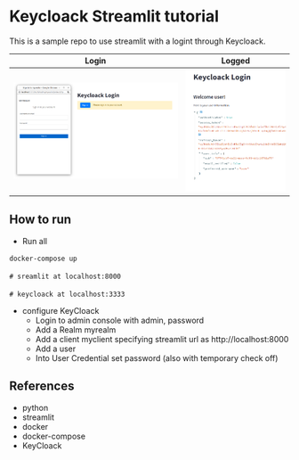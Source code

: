 # Keycloack Streamlit tutorial
This is a sample repo to use streamlit with a logint through Keycloack.

|  Login | Logged  |
|---|---|
| ![login screenshot](imgs/login.png) | ![logged screenshot](imgs/logged.png) |

## How to run
* Run all
```
docker-compose up

# sreamlit at localhost:8000

# keycloack at localhost:3333
```
* configure KeyCloack
  * Login to admin console with admin, password
  * Add a Realm myrealm
  * Add a client myclient specifying streamlit url as http://localhost:8000
  * Add a user
  * Into User Credential set password (also with temporary check off)

## References
* python
* streamlit
* docker
* docker-compose
* KeyCloack